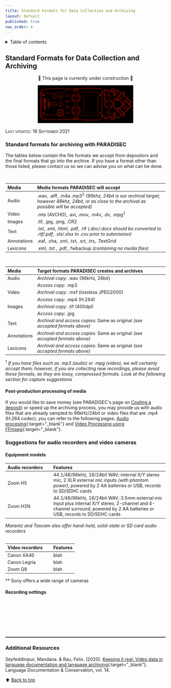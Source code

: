 ```yaml
---
title: Standard Formats for Data Collection and Archiving
layout: default
published: true
nav_order: 4
---
```


<details closed markdown="block">
  <summary>
    Table of contents
  </summary>
  {: .text-delta }
1. TOC
{:toc}
</details>

<style>
H5{color:White !important;}
</style>

<style>
H6{color:White !important;}
</style>

## Standard Formats for Data Collection and Archiving

<p align="center">
🚧 This page is currently under construction 🚧
</p>

<p align="center">
  <img width="300" src="images/rainbow-zoom.gif">
</p>

<span style="font-variant:small-caps;">Last updated: 16 September 2021</span>

### Standard formats for archiving with PARADISEC
The tables below contain the file formats we accept from depositors and the final formats that go into the archive. If you have a format other than those listed, please contact us so we can advise you on what can be done.


<br>

| Media  |  Media formats PARADISEC will accept   | 
| :---   | :---                                        | 
| Audio  |  .wav, .aiff, .m4a .mp3<sup>1</sup> *(96khz, 24bit is our archival target; however 48khz, 24bit, or as close to the archival as possible will be accepted)* |
| Video  |  .mts (AVCHD), .avi, .mov, .m4v, .dv, .mpg<sup>1</sup> |
| Images | .tif, .jpg, .png, .CR2                      |
| Text   | .txt, .xml, .html, .pdf, .rtf *(.doc/.docx should be converted to .rtf/.pdf, .xls/.xlsx to .csv prior to submission)*|
| Annotations | .eaf, .cha, .xml, .txt, .srt, .trs, .TextGrid|
| Lexicons |  .xml, .txt , .pdf, .fwbackup *(containing no media files)*|

<br>

| Media  |  Target formats PARADISEC creates and archives| 
| :---   | :---                                       | 
| Audio  |  *Archival copy:* .wav (96kHz, 26bit)    |
|        |  *Access copy:* .mp3 
| Video  |  *Archival copy:* .mxf (lossless JPEG2000)|
|        |  *Access copy:* .mp4 (H.264)             |
| Images |  *Archival copy:* .tif (400dpi)          |
|        |  *Access copy:* .jpg                     |
| Text   |  *Archival and access copies:* Same as original *(see accepted formats above)*|
| Annotations | *Archival and access copies:* Same as original *(see accepted formats above)*|
| Lexicons | *Archival and access copies:* Same as original *(see accepted formats above)*|

<sup>1</sup> *If you have files such as .mp3 (audio) or .mpg (video), we will certainly accept them; however, if you are collecting new recordings, please avoid these formats, as they are lossy, compressed formats. Look at the following section for capture suggestions*

#### Post-production processing of media
If you would like to save money (see PARADISEC's page on [Costing a deposit](https://www.paradisec.org.au/deposit/costing-a-deposit/)) or speed up the archiving process, you may provide us with audio files that are already sampled to 96kHz/24bit or video files that are .mp4 (H.264 codec), you can refer to the following pages: [Audio procesing](https://paradisec-archive.github.io/PARADISEC_workflows/07_audio_processing.html){:target="_blank"} and [Video Processing using FFmpeg](https://paradisec-archive.github.io/PARADISEC_workflows/08_video_processing_FFmpeg.html){:target="_blank"}.


### Suggestions for audio recorders and video cameras

#### Equipment models

| <div style="width:130px">Audio recorders</div> |     Features     |
| :---          |:---         |
| Zoom H5       | 44.1/48/96kHz, 16/24bit WAV; internal X/Y stereo mic, 2 XLR external mic inputs *(with phantom power)*, powered by 2 AA batteries or USB, records to SD/SDHC cards |
| Zoom H2N       | 44.1/48/96kHz, 16/24bit WAV; 3.5mm external mic input plus internal X/Y stereo, 2-channel and 4-channel surround, powered by 2 AA batteries or USB, records to SD/SDHC cards| 
  
*Marantz and Tascam also offer hand-held, solid-state or SD card audio recorders*
 <br>
<br>

| <div style="width:130px">Video recorders</div> |  Features            |
| :---            | :---           |
| Canon XA40      |             blah         |
| Canon Legria    |              blah        |
| Zoom Q8         |             blah         |
** Sony offers a wide range of cameras

#### Recording settings

##### Audio recording

##### Video recording

<br>
<hr style="border:1px solid grey">

### Additional Resources

Seyfeddinipur, Mandana. & Rau, Felix. (2020). [Keeping it real: Video data in language documentation and language archiving](http://hdl.handle.net/10125/24965){:target="_blank"}. Language Documentation & Conservation, vol. 14.


⬆️ [Back to top](#)
